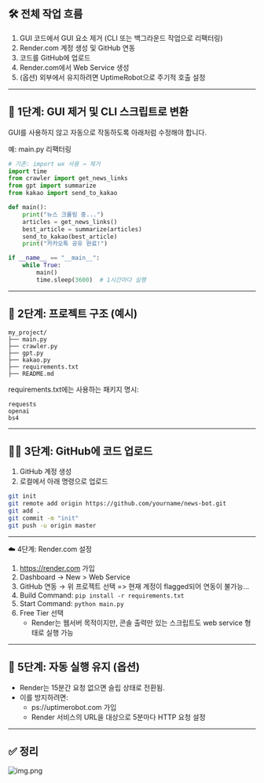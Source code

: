 ## 🛠 전체 작업 흐름
1.	GUI 코드에서 GUI 요소 제거 (CLI 또는 백그라운드 작업으로 리팩터링)
2. Render.com 계정 생성 및 GitHub 연동
3.	코드를 GitHub에 업로드
4.	Render.com에서 Web Service 생성
5.	(옵션) 외부에서 유지하려면 UptimeRobot으로 주기적 호출 설정
***
## 🔧 1단계: GUI 제거 및 CLI 스크립트로 변환

GUI를 사용하지 않고 자동으로 작동하도록 아래처럼 수정해야 합니다.

예: main.py 리팩터링
```Python
# 기존: import wx 사용 → 제거
import time
from crawler import get_news_links
from gpt import summarize
from kakao import send_to_kakao

def main():
    print("뉴스 크롤링 중...")
    articles = get_news_links()
    best_article = summarize(articles)
    send_to_kakao(best_article)
    print("카카오톡 공유 완료!")

if __name__ == "__main__":
    while True:
        main()
        time.sleep(3600)  # 1시간마다 실행
```
***
## 📂 2단계: 프로젝트 구조 (예시)
```
my_project/
├── main.py
├── crawler.py
├── gpt.py
├── kakao.py
├── requirements.txt
├── README.md
```
requirements.txt에는 사용하는 패키지 명시:
```
requests
openai
bs4
```
***
## 🧑‍💻 3단계: GitHub에 코드 업로드
1. GitHub 계정 생성
2. 로컬에서 아래 명령으로 업로드
```bash
git init
git remote add origin https://github.com/yourname/news-bot.git
git add .
git commit -m "init"
git push -u origin master
```
***
☁️ 4단계: Render.com 설정
1. https://render.com 가입
2. Dashboard → New > Web Service 
3. GitHub 연동 → 위 프로젝트 선택 
=> 현재 계정이 flagged되어 연동이 불가능...
4. Build Command:
```pip install -r requirements.txt```
5. Start Command:
```python main.py```
6. Free Tier 선택 
   - Render는 웹서버 목적이지만, 콘솔 출력만 있는 스크립트도 web service 형태로 실행 가능
***
## 🔁 5단계: 자동 실행 유지 (옵션)

- Render는 15분간 요청 없으면 슬립 상태로 전환됨.
- 이를 방지하려면:
  - ps://uptimerobot.com 가입 
  - Render 서비스의 URL을 대상으로 5분마다 HTTP 요청 설정
***
## ✅ 정리
![img.png](img.png)